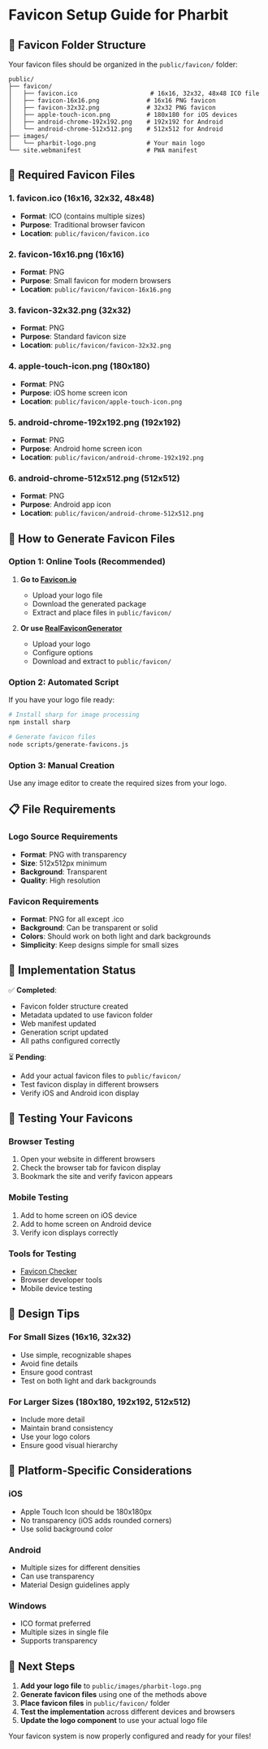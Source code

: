# Favicon Setup Guide for Pharbit

## 📁 Favicon Folder Structure

Your favicon files should be organized in the `public/favicon/` folder:

```
public/
├── favicon/
│   ├── favicon.ico                    # 16x16, 32x32, 48x48 ICO file
│   ├── favicon-16x16.png             # 16x16 PNG favicon
│   ├── favicon-32x32.png             # 32x32 PNG favicon
│   ├── apple-touch-icon.png          # 180x180 for iOS devices
│   ├── android-chrome-192x192.png    # 192x192 for Android
│   └── android-chrome-512x512.png    # 512x512 for Android
├── images/
│   └── pharbit-logo.png              # Your main logo
└── site.webmanifest                  # PWA manifest
```

## 🎯 Required Favicon Files

### 1. **favicon.ico** (16x16, 32x32, 48x48)
- **Format**: ICO (contains multiple sizes)
- **Purpose**: Traditional browser favicon
- **Location**: `public/favicon/favicon.ico`

### 2. **favicon-16x16.png** (16x16)
- **Format**: PNG
- **Purpose**: Small favicon for modern browsers
- **Location**: `public/favicon/favicon-16x16.png`

### 3. **favicon-32x32.png** (32x32)
- **Format**: PNG
- **Purpose**: Standard favicon size
- **Location**: `public/favicon/favicon-32x32.png`

### 4. **apple-touch-icon.png** (180x180)
- **Format**: PNG
- **Purpose**: iOS home screen icon
- **Location**: `public/favicon/apple-touch-icon.png`

### 5. **android-chrome-192x192.png** (192x192)
- **Format**: PNG
- **Purpose**: Android home screen icon
- **Location**: `public/favicon/android-chrome-192x192.png`

### 6. **android-chrome-512x512.png** (512x512)
- **Format**: PNG
- **Purpose**: Android app icon
- **Location**: `public/favicon/android-chrome-512x512.png`

## 🚀 How to Generate Favicon Files

### Option 1: Online Tools (Recommended)

1. **Go to [Favicon.io](https://favicon.io/)**
   - Upload your logo file
   - Download the generated package
   - Extract and place files in `public/favicon/`

2. **Or use [RealFaviconGenerator](https://realfavicongenerator.net/)**
   - Upload your logo
   - Configure options
   - Download and extract to `public/favicon/`

### Option 2: Automated Script

If you have your logo file ready:

```bash
# Install sharp for image processing
npm install sharp

# Generate favicon files
node scripts/generate-favicons.js
```

### Option 3: Manual Creation

Use any image editor to create the required sizes from your logo.

## 📋 File Requirements

### Logo Source Requirements
- **Format**: PNG with transparency
- **Size**: 512x512px minimum
- **Background**: Transparent
- **Quality**: High resolution

### Favicon Requirements
- **Format**: PNG for all except .ico
- **Background**: Can be transparent or solid
- **Colors**: Should work on both light and dark backgrounds
- **Simplicity**: Keep designs simple for small sizes

## 🔧 Implementation Status

✅ **Completed**:
- Favicon folder structure created
- Metadata updated to use favicon folder
- Web manifest updated
- Generation script updated
- All paths configured correctly

⏳ **Pending**:
- Add your actual favicon files to `public/favicon/`
- Test favicon display in different browsers
- Verify iOS and Android icon display

## 🧪 Testing Your Favicons

### Browser Testing
1. Open your website in different browsers
2. Check the browser tab for favicon display
3. Bookmark the site and verify favicon appears

### Mobile Testing
1. Add to home screen on iOS device
2. Add to home screen on Android device
3. Verify icon displays correctly

### Tools for Testing
- [Favicon Checker](https://realfavicongenerator.net/favicon_checker)
- Browser developer tools
- Mobile device testing

## 🎨 Design Tips

### For Small Sizes (16x16, 32x32)
- Use simple, recognizable shapes
- Avoid fine details
- Ensure good contrast
- Test on both light and dark backgrounds

### For Larger Sizes (180x180, 192x192, 512x512)
- Include more detail
- Maintain brand consistency
- Use your logo colors
- Ensure good visual hierarchy

## 📱 Platform-Specific Considerations

### iOS
- Apple Touch Icon should be 180x180px
- No transparency (iOS adds rounded corners)
- Use solid background color

### Android
- Multiple sizes for different densities
- Can use transparency
- Material Design guidelines apply

### Windows
- ICO format preferred
- Multiple sizes in single file
- Supports transparency

## 🔄 Next Steps

1. **Add your logo file** to `public/images/pharbit-logo.png`
2. **Generate favicon files** using one of the methods above
3. **Place favicon files** in `public/favicon/` folder
4. **Test the implementation** across different devices and browsers
5. **Update the logo component** to use your actual logo file

Your favicon system is now properly configured and ready for your files!
